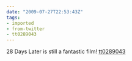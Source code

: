 ```yaml
---
date: "2009-07-27T22:53:43Z"
tags:
- imported
- from-twitter
- tt0289043
---
```

28 Days Later is still a fantastic film\! [tt0289043](/tags/tt0289043)

